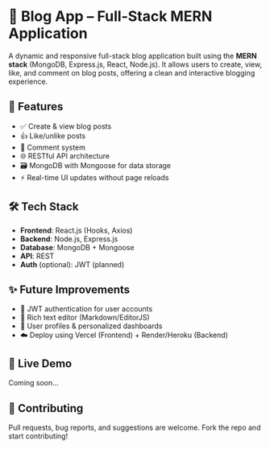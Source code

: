 # 📝 Blog App – Full-Stack MERN Application

A dynamic and responsive full-stack blog application built using the **MERN stack** (MongoDB, Express.js, React, Node.js). It allows users to create, view, like, and comment on blog posts, offering a clean and interactive blogging experience.

## 🚀 Features

- ✅ Create & view blog posts
- 👍 Like/unlike posts
- 💬 Comment system
- 🌐 RESTful API architecture
- 🗃 MongoDB with Mongoose for data storage
- ⚡ Real-time UI updates without page reloads

## 🛠 Tech Stack

- **Frontend**: React.js (Hooks, Axios)
- **Backend**: Node.js, Express.js
- **Database**: MongoDB + Mongoose
- **API**: REST
- **Auth** (optional): JWT (planned)

## ✨ Future Improvements

- 🔐 JWT authentication for user accounts
- 📝 Rich text editor (Markdown/EditorJS)
- 👤 User profiles & personalized dashboards
- ☁️ Deploy using Vercel (Frontend) + Render/Heroku (Backend)

## 🔗 Live Demo

Coming soon...

## 🤝 Contributing

Pull requests, bug reports, and suggestions are welcome. Fork the repo and start contributing!

